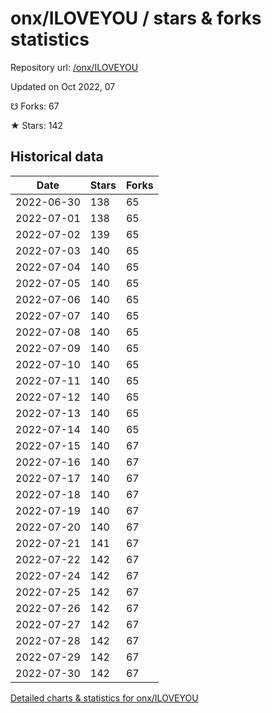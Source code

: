 # onx/ILOVEYOU / stars & forks statistics

Repository url: [/onx/ILOVEYOU](https://github.com/onx/ILOVEYOU)

Updated on Oct 2022, 07

☋ Forks: 67

★ Stars: 142

## Historical data
| Date | Stars | Forks |
|------|-------|-------|
| 2022-06-30 | 138 | 65 | 
| 2022-07-01 | 138 | 65 | 
| 2022-07-02 | 139 | 65 | 
| 2022-07-03 | 140 | 65 | 
| 2022-07-04 | 140 | 65 | 
| 2022-07-05 | 140 | 65 | 
| 2022-07-06 | 140 | 65 | 
| 2022-07-07 | 140 | 65 | 
| 2022-07-08 | 140 | 65 | 
| 2022-07-09 | 140 | 65 | 
| 2022-07-10 | 140 | 65 | 
| 2022-07-11 | 140 | 65 | 
| 2022-07-12 | 140 | 65 | 
| 2022-07-13 | 140 | 65 | 
| 2022-07-14 | 140 | 65 | 
| 2022-07-15 | 140 | 67 | 
| 2022-07-16 | 140 | 67 | 
| 2022-07-17 | 140 | 67 | 
| 2022-07-18 | 140 | 67 | 
| 2022-07-19 | 140 | 67 | 
| 2022-07-20 | 140 | 67 | 
| 2022-07-21 | 141 | 67 | 
| 2022-07-22 | 142 | 67 | 
| 2022-07-24 | 142 | 67 | 
| 2022-07-25 | 142 | 67 | 
| 2022-07-26 | 142 | 67 | 
| 2022-07-27 | 142 | 67 | 
| 2022-07-28 | 142 | 67 | 
| 2022-07-29 | 142 | 67 | 
| 2022-07-30 | 142 | 67 | 


[Detailed charts & statistics for onx/ILOVEYOU](https://reviewgithub.com/rep/onx/ILOVEYOU)
